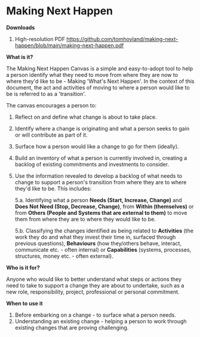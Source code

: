 # Making Next Happen

**Downloads**
1. High-resolution PDF https://github.com/tomhoyland/making-next-happen/blob/main/making-next-happen.pdf



**What is it?**

The Making Next Happen Canvas is a simple and easy-to-adopt tool to help a person identify what they need to move from where they are now to where they'd like to be - Making 'What's Next Happen'. In the context of this document, the act and activities of moving to where a person would like to be is referred to as a 'transition'. 

The canvas encourages a person to:
1. Reflect on and define what change is about to take place.
2. Identify where a change is originating and what a person seeks to gain or will contribute as part of it.
3. Surface how a person would like a change to go for them (ideally).
4. Build an inventory of what a person is currently involved in, creating a backlog of existing commitments and investments to consider.
5. Use the information revealed to develop a backlog of what needs to change to support a person's transition from where they are to where they'd like to be. This includes:

   5.a. Identifying what a person **Needs (Start, Increase, Change)** and **Does Not Need (Stop, Decrease, Change)**, from **Within (themselves)** or from **Others (People and Systems that are external to them)** to move them from where they are to where they would like to be.

   5.b. Classifying the changes identified as being related to **Activities** (the work they do and what they invest their time in, surfaced through previous questions), **Behaviours** (how they/others behave, interact, communicate etc. - often internal) or **Capabilities** (systems, processes, structures, money etc. - often external).



**Who is it for?**

Anyone who would like to better understand what steps or actions they need to take to support a change they are about to undertake, such as a new role, responsibility, project, professional or personal commitment.  



**When to use it**

1. Before embarking on a change - to surface what a person needs.
2. Understanding an existing change - helping a person to work through existing changes that are proving challenging. 
